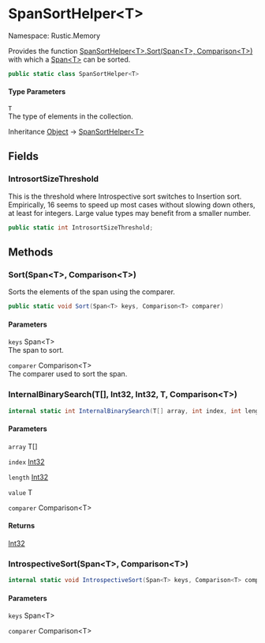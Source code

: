 # SpanSortHelper&lt;T&gt;

Namespace: Rustic.Memory

Provides the function [SpanSortHelper&lt;T&gt;.Sort(Span&lt;T&gt;, Comparison&lt;T&gt;)](./rustic.memory.spansorthelper-1.md#sortspant-comparisont) with which a [Span&lt;T&gt;](https://docs.microsoft.com/en-us/dotnet/api/system.span-1) can be sorted.

```csharp
public static class SpanSortHelper<T>
```

#### Type Parameters

`T`<br>
The type of elements in the collection.

Inheritance [Object](https://docs.microsoft.com/en-us/dotnet/api/system.object) → [SpanSortHelper&lt;T&gt;](./rustic.memory.spansorthelper-1.md)

## Fields

### **IntrosortSizeThreshold**

This is the threshold where Introspective sort switches to Insertion sort.
 Empirically, 16 seems to speed up most cases without slowing down others, at least for integers.
 Large value types may benefit from a smaller number.

```csharp
public static int IntrosortSizeThreshold;
```

## Methods

### **Sort(Span&lt;T&gt;, Comparison&lt;T&gt;)**

Sorts the elements of the span using the comparer.

```csharp
public static void Sort(Span<T> keys, Comparison<T> comparer)
```

#### Parameters

`keys` Span&lt;T&gt;<br>
The span to sort.

`comparer` Comparison&lt;T&gt;<br>
The comparer used to sort the span.

### **InternalBinarySearch(T[], Int32, Int32, T, Comparison&lt;T&gt;)**

```csharp
internal static int InternalBinarySearch(T[] array, int index, int length, T value, Comparison<T> comparer)
```

#### Parameters

`array` T[]<br>

`index` [Int32](https://docs.microsoft.com/en-us/dotnet/api/system.int32)<br>

`length` [Int32](https://docs.microsoft.com/en-us/dotnet/api/system.int32)<br>

`value` T<br>

`comparer` Comparison&lt;T&gt;<br>

#### Returns

[Int32](https://docs.microsoft.com/en-us/dotnet/api/system.int32)<br>

### **IntrospectiveSort(Span&lt;T&gt;, Comparison&lt;T&gt;)**

```csharp
internal static void IntrospectiveSort(Span<T> keys, Comparison<T> comparer)
```

#### Parameters

`keys` Span&lt;T&gt;<br>

`comparer` Comparison&lt;T&gt;<br>
